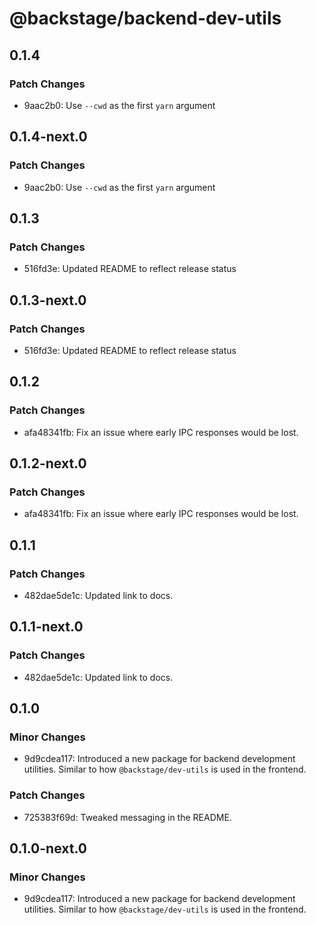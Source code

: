 # @backstage/backend-dev-utils

## 0.1.4

### Patch Changes

- 9aac2b0: Use `--cwd` as the first `yarn` argument

## 0.1.4-next.0

### Patch Changes

- 9aac2b0: Use `--cwd` as the first `yarn` argument

## 0.1.3

### Patch Changes

- 516fd3e: Updated README to reflect release status

## 0.1.3-next.0

### Patch Changes

- 516fd3e: Updated README to reflect release status

## 0.1.2

### Patch Changes

- afa48341fb: Fix an issue where early IPC responses would be lost.

## 0.1.2-next.0

### Patch Changes

- afa48341fb: Fix an issue where early IPC responses would be lost.

## 0.1.1

### Patch Changes

- 482dae5de1c: Updated link to docs.

## 0.1.1-next.0

### Patch Changes

- 482dae5de1c: Updated link to docs.

## 0.1.0

### Minor Changes

- 9d9cdea117: Introduced a new package for backend development utilities. Similar to how `@backstage/dev-utils` is used in the frontend.

### Patch Changes

- 725383f69d: Tweaked messaging in the README.

## 0.1.0-next.0

### Minor Changes

- 9d9cdea117: Introduced a new package for backend development utilities. Similar to how `@backstage/dev-utils` is used in the frontend.
